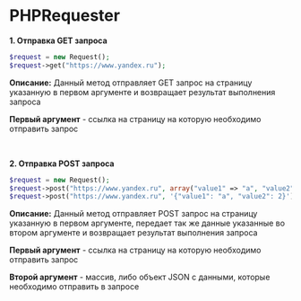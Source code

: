 # PHPRequester

**1. Отправка GET запроса**
```php
$request = new Request();
$request->get("https://www.yandex.ru");
```

**Описание:** Данный метод отправляет GET запрос на страницу указанную в первом аргументе и возвращает результат выполнения запроса

**Первый аргумент** - ссылка на страницу на которую необходимо отправить запрос

<br>

**2. Отправка POST запроса**
```php
$request = new Request();
$request->post("https://www.yandex.ru", array("value1" => "a", "value2" => 2));
$request->post("https://www.yandex.ru", '{"value1": "a", "value2": 2}');
```

**Описание:** Данный метод отправляет POST запрос на страницу указанную в первом аргументе, передает так же данные указанные во втором аргументе и возвращает результат выполнения запроса

**Первый аргумент** - ссылка на страницу на которую необходимо отправить запрос

**Второй аргумент** - массив, либо объект JSON с данными, которые необходимо отправить в запросе